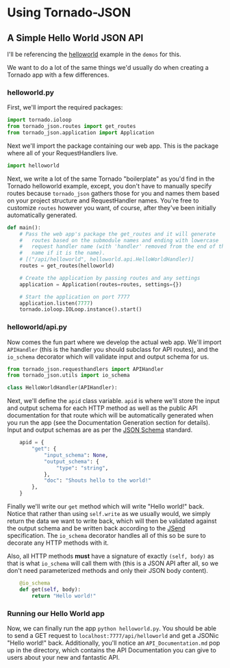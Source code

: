# Using Tornado-JSON

## A Simple Hello World JSON API

I'll be referencing the [helloworld](https://github.com/hfaran/Tornado-JSON/tree/dev/demos/helloworld) example in the `demos` for this.

We want to do a lot of the same things we'd usually do when creating a Tornado app with a few differences.

### helloworld.py

First, we'll import the required packages:

```python
import tornado.ioloop
from tornado_json.routes import get_routes
from tornado_json.application import Application
```

Next we'll import the package containing our web app. This is the package where all of your RequestHandlers live.

```python
import helloworld
```

Next, we write a lot of the same Tornado "boilerplate" as you'd find in the Tornado helloworld example, except, you don't have to manually specify routes because `tornado_json` gathers those for you and names them based on your project structure and RequestHandler names. You're free to customize `routes` however you want, of course, after they've been initially automatically generated.

```python
def main():
    # Pass the web app's package the get_routes and it will generate
    #   routes based on the submodule names and ending with lowercase
    #   request handler name (with 'handler' removed from the end of the
    #   name if it is the name).
    # [("/api/helloworld", helloworld.api.HelloWorldHandler)]
    routes = get_routes(helloworld)

    # Create the application by passing routes and any settings
    application = Application(routes=routes, settings={})

    # Start the application on port 7777
    application.listen(7777)
    tornado.ioloop.IOLoop.instance().start()
```

### helloworld/api.py

Now comes the fun part where we develop the actual web app. We'll import `APIHandler` (this is the handler you should subclass for API routes), and the `io_schema` decorator which will validate input and output schema for us.

```python
from tornado_json.requesthandlers import APIHandler
from tornado_json.utils import io_schema

class HelloWorldHandler(APIHandler):
```

Next, we'll define the `apid` class variable. `apid` is where we'll store the input and output schema for each HTTP method as well as the public API documentation for that route which will be automatically generated when you run the app (see the Documentation Generation section for details). Input and output schemas are as per the [JSON Schema](http://json-schema.org/) standard.

```python
    apid = {
        "get": {
            "input_schema": None,
            "output_schema": {
                "type": "string",
            },
            "doc": "Shouts hello to the world!"
        },
    }
```

Finally we'll write our `get` method which will write "Hello world!" back. Notice that rather than using `self.write` as we usually would, we simply return the data we want to write back, which will then be validated against the output schema and be written back according to the [JSend](http://labs.omniti.com/labs/jsend) specification. The `io_schema` decorator handles all of this so be sure to decorate any HTTP methods with it.

Also, all HTTP methods **must** have a signature of exactly `(self, body)` as that is what `io_schema` will call them with (this is a JSON API after all, so we don't need parameterized methods and only their JSON body content).

```python
    @io_schema
    def get(self, body):
        return "Hello world!"
```

### Running our Hello World app

Now, we can finally run the app `python helloworld.py`. You should be able to send a GET request to `localhost:7777/api/helloworld` and get a JSONic "Hello world!" back. Additionally, you'll notice an `API_Documentation.md` pop up in the directory, which contains the API Documentation you can give to users about your new and fantastic API.

